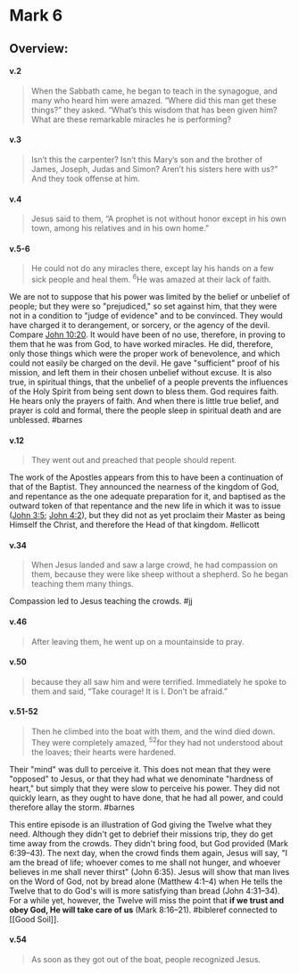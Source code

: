 # Mark 6

## Overview:


#### v.2
>When the Sabbath came, he began to teach in the synagogue, and many who heard him were amazed. “Where did this man get these things?” they asked. “What’s this wisdom that has been given him? What are these remarkable miracles he is performing?

#### v.3
>Isn’t this the carpenter? Isn’t this Mary’s son and the brother of James, Joseph, Judas and Simon? Aren’t his sisters here with us?” And they took offense at him.

#### v.4
>Jesus said to them, “A prophet is not without honor except in his own town, among his relatives and in his own home.”

#### v.5-6
>He could not do any miracles there, except lay his hands on a few sick people and heal them. <sup>6</sup>He was amazed at their lack of faith.

We are not to suppose that his power was limited by the belief or unbelief of people; but they were so "prejudiced," so set against him, that they were not in a condition to "judge of evidence" and to be convinced. They would have charged it to derangement, or sorcery, or the agency of the devil. Compare [John 10:20](John10.md#v.20). It would have been of no use, therefore, in proving to them that he was from God, to have worked miracles. He did, therefore, only those things which were the proper work of benevolence, and which could not easily be charged on the devil. He gave "sufficient" proof of his mission, and left them in their chosen unbelief without excuse. It is also true, in spiritual things, that the unbelief of a people prevents the influences of the Holy Spirit from being sent down to bless them. God requires faith. He hears only the prayers of faith. And when there is little true belief, and prayer is cold and formal, there the people sleep in spiritual death and are unblessed.
#barnes 

#### v.12
>They went out and preached that people should repent.

The work of the Apostles appears from this to have been a continuation of that of the Baptist. They announced the nearness of the kingdom of God, and repentance as the one adequate preparation for it, and baptised as the outward token of that repentance and the new life in which it was to issue ([John 3:5](https://biblehub.com/john/3-5.htm "Jesus answered, Truly, truly, I say to you, Except a man be born of water and of the Spirit, he cannot enter into the kingdom of God."); [John 4:2](https://biblehub.com/john/4-2.htm "(Though Jesus himself baptized not, but his disciples,)")), but they did not as yet proclaim their Master as being Himself the Christ, and therefore the Head of that kingdom.
#ellicott 

#### v.34
>When Jesus landed and saw a large crowd, he had compassion on them, because they were like sheep without a shepherd. So he began teaching them many things.

Compassion led to Jesus teaching the crowds.
#jj 

#### v.46
>After leaving them, he went up on a mountainside to pray.

#### v.50
>because they all saw him and were terrified. Immediately he spoke to them and said, “Take courage! It is I. Don’t be afraid.”

#### v.51-52
>Then he climbed into the boat with them, and the wind died down. They were completely amazed, <sup>52</sup>for they had not understood about the loaves; their hearts were hardened.

Their "mind" was dull to perceive it. This does not mean that they were "opposed" to Jesus, or that they had what we denominate "hardness of heart," but simply that they were slow to perceive his power. They did not quickly learn, as they ought to have done, that he had all power, and could therefore allay the storm.
#barnes 

This entire episode is an illustration of God giving the Twelve what they need. Although they didn't get to debrief their missions trip, they do get time away from the crowds. They didn't bring food, but God provided (Mark 6:39–43). The next day, when the crowd finds them again, Jesus will say, "I am the bread of life; whoever comes to me shall not hunger, and whoever believes in me shall never thirst" (John 6:35). Jesus will show that man lives on the Word of God, not by bread alone (Matthew 4:1–4) when He tells the Twelve that to do God's will is more satisfying than bread (John 4:31–34). For a while yet, however, the Twelve will miss the point that **if we trust and obey God, He will take care of us** (Mark 8:16–21).
#bibleref connected to [[Good Soil]].

#### v.54
>As soon as they got out of the boat, people recognized Jesus.

